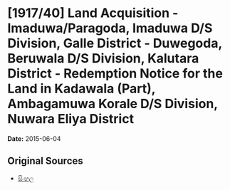 # [1917/40] Land Acquisition - Imaduwa/Paragoda, Imaduwa D/S Division, Galle District - Duwegoda, Beruwala D/S Division, Kalutara District - Redemption Notice for the Land in Kadawala (Part), Ambagamuwa Korale D/S Division, Nuwara Eliya District

**Date:** 2015-06-04

## Original Sources

- [සිංහල](https://documents.gov.lk/view/extra-gazettes/2015/6/1917-40_S.pdf)
